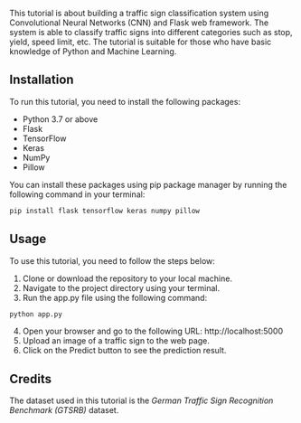 This tutorial is about building a traffic sign classification system using Convolutional Neural Networks (CNN) and Flask web framework. The system is able to classify traffic signs into different categories such as stop, yield, speed limit, etc. The tutorial is suitable for those who have basic knowledge of Python and Machine Learning.

## Installation

To run this tutorial, you need to install the following packages:

* Python 3.7 or above
* Flask
* TensorFlow
* Keras
* NumPy
* Pillow

You can install these packages using pip package manager by running the following command in your terminal:

```bash
pip install flask tensorflow keras numpy pillow
```

## Usage

To use this tutorial, you need to follow the steps below:

1. Clone or download the repository to your local machine.
2. Navigate to the project directory using your terminal.
3. Run the app.py file using the following command:
```bash
python app.py
```
4. Open your browser and go to the following URL: http://localhost:5000
5. Upload an image of a traffic sign to the web page.
6. Click on the Predict button to see the prediction result.

## Credits

The dataset used in this tutorial is the _German Traffic Sign Recognition Benchmark (GTSRB)_ dataset.
